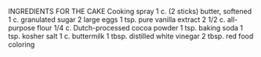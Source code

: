 INGREDIENTS
FOR THE CAKE
Cooking spray
1 c. (2 sticks) butter, softened
1 c. granulated sugar
2 large eggs
1 tsp. pure vanilla extract
2 1/2 c. all-purpose flour
1/4 c. Dutch-processed cocoa powder
1 tsp. baking soda
1 tsp. kosher salt
1 c. buttermilk
1 tbsp. distilled white vinegar
2 tbsp. red food coloring
